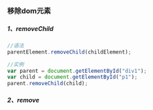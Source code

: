 ### 移除dom元素

##### 1、removeChild

```js
//语法
parentElement.removeChild(childElement);

//实例
var parent = document.getElementById("div1");
var child = document.getElementById("p1");
parent.removeChild(child);
```

##### 2、remove



